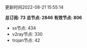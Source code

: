 更新时间2022-08-21 15:55:14

**总订阅: 73**
**总节点: 2846**
**有效节点: 806**
- ss节点: 434
- v2ray节点: 330
- trojan节点: 42
